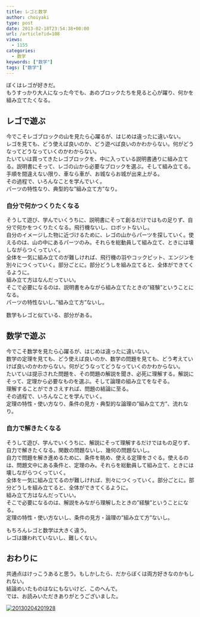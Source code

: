 ```yaml
---
title: レゴと数学
author: choiyaki
type: post
date: 2013-02-18T23:54:38+00:00
url: /article?id=108
views:
  - 1155
categories:
  - 数学
keywords: ["数学"]
tags: ["数学"]
---
```

ぼくはレゴが好きだ。  
もうすっかり大人になった今でも、あのブロックたちを見ると心が躍り、何かを組み立てたくなる。

## レゴで遊ぶ

今でこそレゴブロックの山を見たら心躍るが、はじめは違ったに違いない。  
レゴを見ても、どう使えば良いのか、どう遊べば良いのかわからない。何がどうなってどうなっていくのかわからない。  
たいていは買ってきたレゴブロックを、中に入っている説明書通りに組み立てる。説明書にそって、レゴの山から必要なブロックを選ぶ。そして組み立てる。  
手順を間違えない限り、車なら車が、お城ならお城が出来上がる。  
その過程で、いろんなことを学んでいく。  
パーツの特性なり、典型的な”組み立て方”なり。

### 自分で何かつくりたくなる

そうして遊び、学んでいくうちに、説明書にそって創るだけではもの足りず、自分で何かをつくりたくなる。飛行機ないし、ロボットないし。  
自分のイメージした物に近づけるために、レゴの山からパーツを探していく。使えるのは、山の中にあるパーツのみ。それらを総動員して組み立て、ときには壊しながらつくっていく。  
全体を一気に組み立てのが難しければ、飛行機の羽やコックピット、エンジンを別々につくっていく。部分ごとに。部分どうしを組み立てると、全体ができてくるように。  
組み立て方はなんだっていい。  
そこで必要になるのは、説明書をみながら組み立てたときの”経験”ということになる。  
パーツの特性ないし、”組み立て方”ないし。

数学もレゴと似ている、部分がある。

## 数学で遊ぶ

今でこそ数学を見たら心躍るが、はじめは違ったに違いない。  
数学の定理を見ても、どう使えば良いのか、数学の問題を見ても、どう考えていけば良いのかわからない。何がどうなってどうなっていくのかわからない。  
たいていは提示された問題を、その問題の解説を聞き、必死に理解する。解説にそって、定理から必要なものを選ぶ。そして論理の組み立てをなぞる。  
理解することができさえすれば、問題の結論に至る。  
その過程で、いろんなことを学んでいく。  
定理の特性・使い方なり、条件の見方・典型的な論理の”組み立て方”、流れなり。

### 自力で解きたくなる

そうして遊び、学んでいくうちに、解説にそって理解するだけではもの足りず、自力で解きたくなる。関数の問題ないし、幾何の問題ないし。  
自力で問題を解き進めるために、条件を眺め、使える定理をさぐる。使えるのは、問題文中にある条件と、定理のみ。それらを総動員して組み立て、ときには壊しながらつくっていく。  
全体を一気に組み立てるのが難しければ、別々につくっていく。部分ごとに。部分どうしを組み立てると、全体ができてくるように。  
組み立て方はなんだっていい。  
そこで必要になるのは、解説をみながら理解したときの”経験”ということになる。  
定理の特性・使い方ないし、条件の見方・論理の”組み立て方”ないし。

もちろんレゴと数学は大きく違う。  
レゴは嫌われていないし、難しくない。

## おわりに

共通点はけっこうあると思う。もしかしたら、だからぼくは両方好きなのかもしれない。  
結論めいたものはなにもないけど、このへんで。  
では、お読みいただきありがとうございました。

<a href="http://www.flickr.com/photos/57988299%40N08/8444576578/" title="20130204201928 by choiyaki, on Flickr" target="_blank"><img class="flickr_photo" src="https://i0.wp.com/farm9.staticflickr.com/8517/8444576578_6cf9fc43bb.jpg?w=660" alt="20130204201928" data-recalc-dims="1" /></a>